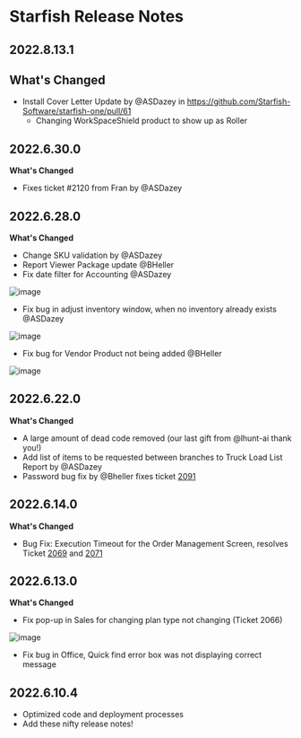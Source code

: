 # Starfish Release Notes

## 2022.8.13.1

## What's Changed
* Install Cover Letter Update by @ASDazey in https://github.com/Starfish-Software/starfish-one/pull/61
  - Changing WorkSpaceShield product to show up as Roller

## 2022.6.30.0

**What's Changed**
* Fixes ticket #2120 from Fran by @ASDazey 

## 2022.6.28.0
**What's Changed**

* Change SKU validation by @ASDazey
* Report Viewer Package update @BHeller
* Fix date filter for Accounting @ASDazey

![image](https://user-images.githubusercontent.com/52512450/176234395-88106cf1-aebd-4524-82d9-2f38c21e6592.png)

* Fix bug in adjust inventory window, when no inventory already exists @ASDazey

![image](https://user-images.githubusercontent.com/52512450/176234897-7fe7ae66-07c3-45ef-aa9d-5c74c930f243.png)

* Fix bug for Vendor Product not being added @BHeller

![image](https://user-images.githubusercontent.com/52512450/176235259-30dae159-40dd-4fe4-8c21-3d380d442500.png)


## 2022.6.22.0

**What's Changed**
* A large amount of dead code removed (our last gift from @lhunt-ai thank you!)
* Add list of items to be requested between branches to Truck Load List Report by @ASDazey 
* Password bug fix by @Bheller fixes ticket [2091](https://deelinc.freshdesk.com/a/tickets/2091)

## 2022.6.14.0

**What's Changed**
* Bug Fix: Execution Timeout for the Order Management Screen, resolves Ticket [2069](https://deelinc.freshdesk.com/a/tickets/2069) and [2071](https://deelinc.freshdesk.com/a/tickets/2071)

## 2022.6.13.0

**What's Changed**
* Fix pop-up in Sales for changing plan type not changing (Ticket 2066)

![image](https://user-images.githubusercontent.com/52512450/173458864-d3ad73b9-387d-4b2b-b57a-f139044f3eb2.png)

* Fix bug in Office, Quick find error box was not displaying correct message

## 2022.6.10.4

* Optimized code and deployment processes
* Add these nifty release notes!
